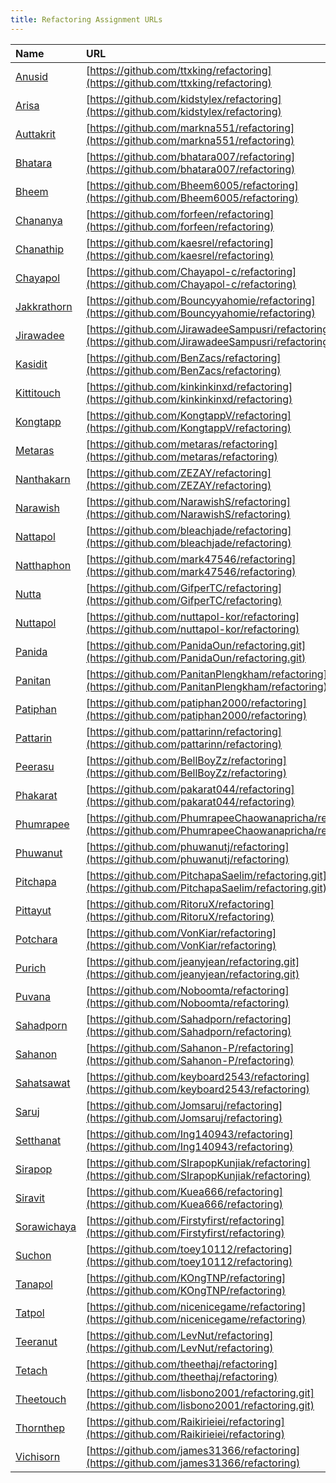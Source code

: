 ```yaml
---
title: Refactoring Assignment URLs
---
```


| Name | URL |
|:-----|:----|
| [Anusid](https://github.com/ttxking/) | [https://github.com/ttxking/refactoring](https://github.com/ttxking/refactoring) |
| [Arisa](https://github.com/kidstylex/) | [https://github.com/kidstylex/refactoring](https://github.com/kidstylex/refactoring) |
| [Auttakrit ](https://github.com/markna551/) | [https://github.com/markna551/refactoring](https://github.com/markna551/refactoring) |
| [Bhatara](https://github.com/bhatara007/) | [https://github.com/bhatara007/refactoring](https://github.com/bhatara007/refactoring) |
| [Bheem](https://github.com/Bheem6005/) | [https://github.com/Bheem6005/refactoring](https://github.com/Bheem6005/refactoring) |
| [Chananya](https://github.com/forfeen/) | [https://github.com/forfeen/refactoring](https://github.com/forfeen/refactoring) |
| [Chanathip](https://github.com/kaesrel/) | [https://github.com/kaesrel/refactoring](https://github.com/kaesrel/refactoring) |
| [Chayapol](https://github.com/Chayapol-c/) | [https://github.com/Chayapol-c/refactoring](https://github.com/Chayapol-c/refactoring) |
| [Jakkrathorn](https://github.com/Bouncyyahomie/) | [https://github.com/Bouncyyahomie/refactoring](https://github.com/Bouncyyahomie/refactoring) |
| [Jirawadee](https://github.com/JirawadeeSampusri/) | [https://github.com/JirawadeeSampusri/refactoring](https://github.com/JirawadeeSampusri/refactoring) |
| [Kasidit](https://github.com/BenZacs/refactoring) | [https://github.com/BenZacs/refactoring](https://github.com/BenZacs/refactoring) |
| [Kittitouch ](https://github.com/kinkinkinxd/) | [https://github.com/kinkinkinxd/refactoring](https://github.com/kinkinkinxd/refactoring) |
| [Kongtapp](https://github.com/KongtappV/) | [https://github.com/KongtappV/refactoring](https://github.com/KongtappV/refactoring) |
| [Metaras](https://github.com/metaras/) | [https://github.com/metaras/refactoring](https://github.com/metaras/refactoring) |
| [Nanthakarn](https://github.com/ZEZAY/) | [https://github.com/ZEZAY/refactoring](https://github.com/ZEZAY/refactoring) |
| [Narawish](https://github.com/NarawishS/) | [https://github.com/NarawishS/refactoring](https://github.com/NarawishS/refactoring) |
| [Nattapol](https://github.com/bleachjade/) | [https://github.com/bleachjade/refactoring](https://github.com/bleachjade/refactoring) |
| [Natthaphon](https://github.com/mark47546/) | [https://github.com/mark47546/refactoring](https://github.com/mark47546/refactoring) |
| [Nutta](https://github.com/GifperTC/) | [https://github.com/GifperTC/refactoring](https://github.com/GifperTC/refactoring) |
| [Nuttapol](https://github.com/nuttapol-kor/) | [https://github.com/nuttapol-kor/refactoring](https://github.com/nuttapol-kor/refactoring) |
| [Panida](https://github.com/PanidaOun/) | [https://github.com/PanidaOun/refactoring.git](https://github.com/PanidaOun/refactoring.git) |
| [Panitan](https://github.com/PanitanPlengkham/) | [https://github.com/PanitanPlengkham/refactoring](https://github.com/PanitanPlengkham/refactoring) |
| [Patiphan](https://github.com/patiphan2000/) | [https://github.com/patiphan2000/refactoring](https://github.com/patiphan2000/refactoring) |
| [Pattarin](https://github.com/pattarinn/) | [https://github.com/pattarinn/refactoring](https://github.com/pattarinn/refactoring) |
| [Peerasu](https://github.com/BellBoyZz/) | [https://github.com/BellBoyZz/refactoring](https://github.com/BellBoyZz/refactoring) |
| [Phakarat](https://github.com/pakarat044/) | [https://github.com/pakarat044/refactoring](https://github.com/pakarat044/refactoring) |
| [Phumrapee](https://github.com/PhumrapeeChaowanapricha/) | [https://github.com/PhumrapeeChaowanapricha/refactoring](https://github.com/PhumrapeeChaowanapricha/refactoring) |
| [Phuwanut](https://github.com/phuwanutj/) | [https://github.com/phuwanutj/refactoring](https://github.com/phuwanutj/refactoring) |
| [Pitchapa](https://github.com/PitchapaSaelim/) | [https://github.com/PitchapaSaelim/refactoring.git](https://github.com/PitchapaSaelim/refactoring.git) |
| [Pittayut](https://github.com/RitoruX/) | [https://github.com/RitoruX/refactoring](https://github.com/RitoruX/refactoring) |
| [Potchara](https://github.com/VonKiar/) | [https://github.com/VonKiar/refactoring](https://github.com/VonKiar/refactoring) |
| [Purich](https://github.com/jeanyjean/) | [https://github.com/jeanyjean/refactoring.git](https://github.com/jeanyjean/refactoring.git) |
| [Puvana](https://github.com/Noboomta/) | [https://github.com/Noboomta/refactoring](https://github.com/Noboomta/refactoring) |
| [Sahadporn](https://github.com/Sahadporn/) | [https://github.com/Sahadporn/refactoring](https://github.com/Sahadporn/refactoring) |
| [Sahanon](https://github.com/Sahanon-P/) | [https://github.com/Sahanon-P/refactoring](https://github.com/Sahanon-P/refactoring) |
| [Sahatsawat](https://github.com/keyboard2543/) | [https://github.com/keyboard2543/refactoring](https://github.com/keyboard2543/refactoring) |
| [Saruj](https://github.com/Jomsaruj/) | [https://github.com/Jomsaruj/refactoring](https://github.com/Jomsaruj/refactoring) |
| [Setthanat](https://github.com/Ing140943/) | [https://github.com/Ing140943/refactoring](https://github.com/Ing140943/refactoring) |
| [Sirapop ](https://github.com/SIrapopKunjiak/) | [https://github.com/SIrapopKunjiak/refactoring](https://github.com/SIrapopKunjiak/refactoring) |
| [Siravit](https://github.com/Kuea666/) | [https://github.com/Kuea666/refactoring](https://github.com/Kuea666/refactoring) |
| [Sorawichaya](https://github.com/Firstyfirst/) | [https://github.com/Firstyfirst/refactoring](https://github.com/Firstyfirst/refactoring) |
| [Suchon](https://github.com/toey10112/) | [https://github.com/toey10112/refactoring](https://github.com/toey10112/refactoring) |
| [Tanapol](https://github.com/KOngTNP/) | [https://github.com/KOngTNP/refactoring](https://github.com/KOngTNP/refactoring) |
| [Tatpol](https://github.com/nicenicegame/) | [https://github.com/nicenicegame/refactoring](https://github.com/nicenicegame/refactoring) |
| [Teeranut](https://github.com/LevNut/) | [https://github.com/LevNut/refactoring](https://github.com/LevNut/refactoring) |
| [Tetach](https://github.com/theethaj/) | [https://github.com/theethaj/refactoring](https://github.com/theethaj/refactoring) |
| [Theetouch](https://github.com/lisbono2001/) | [https://github.com/lisbono2001/refactoring.git](https://github.com/lisbono2001/refactoring.git) |
| [Thornthep](https://github.com/Raikirieiei/) | [https://github.com/Raikirieiei/refactoring](https://github.com/Raikirieiei/refactoring) |
| [Vichisorn](https://github.com/james31366/) | [https://github.com/james31366/refactoring](https://github.com/james31366/refactoring) |

